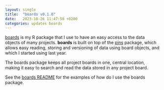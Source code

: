 ```yaml
---
layout: single
title:  "boards v0.1.0"
date:   2023-10-26 11:47:58 +0200
categories: updates boards
---
```



[boards](https://github.com/pawelqs/boards) is my R package that I use to have an easy access to the data objects of many projects. **boards** is built on top of the [pins](https://pins.rstudio.com/) package, which allows easy reading, storing and versioning of data using board objects, and which I started using last year. 

The boards package keeps all project boards in one, central location, making it easy to search and read the data stored in any project board.

See the [boards README](https://github.com/pawelqs/boards#boards-) for the examples of how do I use the boards package.
